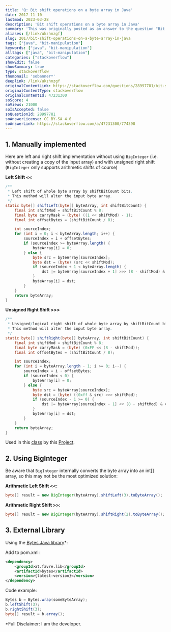 ```yaml
---
title: 'Q: Bit shift operations on a byte array in Java'
date: 2017-11-10
lastmod: 2023-03-28
description: 'Bit shift operations on a byte array in Java'
summary: 'This was originally posted as an answer to the question "Bit shift operations on a byte array in Java" on stackoverflow.com.'
aliases: [/link/ukzhnzgf]
slug: 2017/bit-shift-operations-on-a-byte-array-in-java
tags: ["java", "bit-manipulation"]
keywords: ["java", "bit-manipulation"]
alltags: ["java", "bit-manipulation"]
categories: ["stackoverflow"]
showEdit: false
showSummary: true
type: stackoverflow
thumbnail: 'sobanner*'
deeplink: /link/ukzhnzgf
originalContentLink: https://stackoverflow.com/questions/28997781/bit-shift-operations-on-a-byte-array-in-java
originalContentType: stackoverflow
originalContentId: 47231300
soScore: 4
soViews: 21000
soIsAccepted: false
soQuestionId: 28997781
soAnswerLicense: CC BY-SA 4.0
soAnswerLink: https://stackoverflow.com/a/47231300/774398
---
```

1\. Manually implemented
------------------------

Here are left and right shift implementation without using `BigInteger` (i.e. without creating a copy of the input array) and with unsigned right shift (`BigInteger` only supports arithmetic shifts of course)

**Left Shift <<**

```java
/**
 * Left shift of whole byte array by shiftBitCount bits. 
 * This method will alter the input byte array.
 */
static byte[] shiftLeft(byte[] byteArray, int shiftBitCount) {
    final int shiftMod = shiftBitCount % 8;
    final byte carryMask = (byte) ((1 << shiftMod) - 1);
    final int offsetBytes = (shiftBitCount / 8);

    int sourceIndex;
    for (int i = 0; i < byteArray.length; i++) {
        sourceIndex = i + offsetBytes;
        if (sourceIndex >= byteArray.length) {
            byteArray[i] = 0;
        } else {
            byte src = byteArray[sourceIndex];
            byte dst = (byte) (src << shiftMod);
            if (sourceIndex + 1 < byteArray.length) {
                dst |= byteArray[sourceIndex + 1] >>> (8 - shiftMod) & carryMask;
            }
            byteArray[i] = dst;
        }
    }
    return byteArray;
}

```

**Unsigned Right Shift >>>**

```java
/**
 * Unsigned/logical right shift of whole byte array by shiftBitCount bits. 
 * This method will alter the input byte array.
 */
static byte[] shiftRight(byte[] byteArray, int shiftBitCount) {
    final int shiftMod = shiftBitCount % 8;
    final byte carryMask = (byte) (0xFF << (8 - shiftMod));
    final int offsetBytes = (shiftBitCount / 8);

    int sourceIndex;
    for (int i = byteArray.length - 1; i >= 0; i--) {
        sourceIndex = i - offsetBytes;
        if (sourceIndex < 0) {
            byteArray[i] = 0;
        } else {
            byte src = byteArray[sourceIndex];
            byte dst = (byte) ((0xff & src) >>> shiftMod);
            if (sourceIndex - 1 >= 0) {
                dst |= byteArray[sourceIndex - 1] << (8 - shiftMod) & carryMask;
            }
            byteArray[i] = dst;
        }
    }
    return byteArray;
}

```

Used in this [class](https://github.com/patrickfav/bytes-java/blob/master/src/main/java/at/favre/lib/bytes/Util.java) by this [Project](https://github.com/patrickfav/bytes-java).

2\. Using BigInteger
--------------------

Be aware that `BigInteger` internally converts the byte array into an int\[\] array, so this may not be the most optimized solution:

**Arithmetic Left Shift <<:**

```java
byte[] result = new BigInteger(byteArray).shiftLeft(3).toByteArray();

```

**Arithmetic Right Shift >>:**

```java
byte[] result = new BigInteger(byteArray).shiftRight(2).toByteArray();

```

3\. External Library
--------------------

Using the [Bytes Java library](https://github.com/patrickfav/bytes-java)\*:

Add to pom.xml:

```xml
<dependency>
    <groupId>at.favre.lib</groupId>
    <artifactId>bytes</artifactId>
    <version>{latest-version}</version>
</dependency>

```

Code example:

```java
Bytes b = Bytes.wrap(someByteArray);
b.leftShift(3);
b.rightShift(3);
byte[] result = b.array();

```

\*Full Disclaimer: I am the developer.